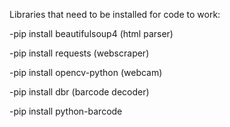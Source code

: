 Libraries that need to be installed for code to work:

-pip install beautifulsoup4 (html parser)

-pip install requests (webscraper)

-pip install opencv-python (webcam)

-pip install dbr (barcode decoder)

-pip install python-barcode
